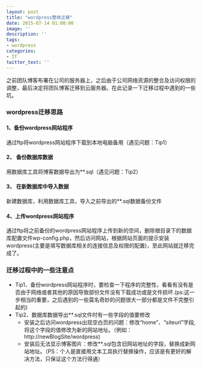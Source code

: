 ```yaml
---
layout: post
title: "wordpress整体迁移"
date: 2015-07-14 01:00:00
image: ''
description: ''
tags:
- wordpress
categories:
- IT
twitter_text: ''
---
```


之前团队博客布署在公司的服务器上，之后由于公司网络资源的整合及访问权限的调整，最后决定将团队博客迁移到云服务器。在此记录一下迁移过程中遇到的一些坑。

### wordpress迁移思路 

#### 1、备份wordpress网站程序
通过ftp将wordpress网站程序下载到本地电脑备用（遇见问题：Tip1）

#### 2、 备份数据库数据 
用数据库工具将博客数据导出为\*\*\.sql（遇见问题：Tip2）

#### 3、 在新数据库中导入数据 
新建数据库，利用数据库工具，导入之前导出的\*\*\.sql数据备份文件 

#### 4、上传wordpress网站程序 
通过ftp将之前备份的wordpress网站程序上传到新的空间，删除根目录下的数据库配置文件wp-config.php，然后访问网站，根据网站页面的提示安装wordpress(主要是填写数据库相关的连接信息及权限的配置)，至此网站就迁移完成了。 

### 迁移过程中的一些注意点 
* Tip1、备份wordpress网站程序时，要检查一下程序的完整性，看看有没有是否由于网络或者其他的原因导致部份文件没有下载成功或是文件损坏.(ps:这一步相当的重要，之后遇到的一些莫名奇妙的问题很大一部分都是文件不完整引起的)   
* Tip2、数据库数据导出\*\*\.sql文件时有一些字段的值要修改   
  * 安装之后访问wordpress出现空白页的问题：修改“home”、“siteurl”字段,将这个字段的值修改为新的网站地址。（例如：http://newBlogSite/wordpress)   
  * 安装后无法显示博客图片：修改**.sql包含旧网站地址的字段，替换成新网站地址。（PS：个人是直接用文本工具执行替换操作，应该是有更好的解决方法，只保证这个方法行得通）

